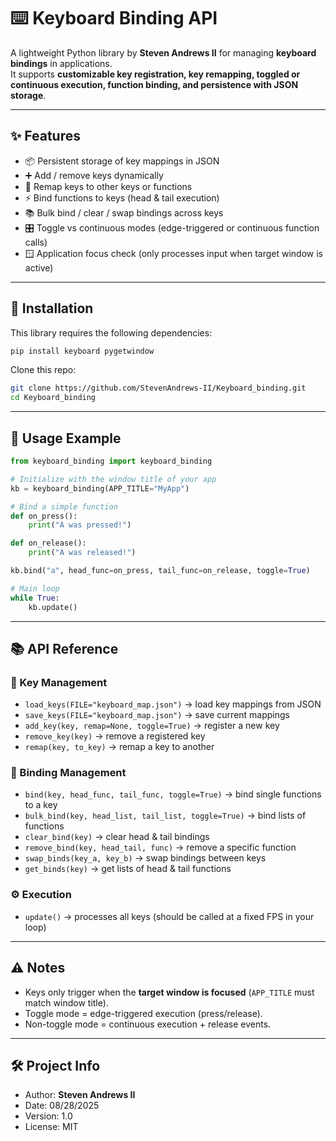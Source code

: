 # ⌨️ Keyboard Binding API  

A lightweight Python library by **Steven Andrews II** for managing **keyboard bindings** in applications.  
It supports **customizable key registration, key remapping, toggled or continuous execution, function binding, and persistence with JSON storage**.  

---

## ✨ Features  

- 📦 Persistent storage of key mappings in JSON  
- ➕ Add / remove keys dynamically  
- 🔄 Remap keys to other keys or functions  
- ⚡ Bind functions to keys (head & tail execution)  
- 📚 Bulk bind / clear / swap bindings across keys  
- 🎛️ Toggle vs continuous modes (edge-triggered or continuous function calls)  
- 🪟 Application focus check (only processes input when target window is active)  

---

## 🚀 Installation  

This library requires the following dependencies:  

```bash
pip install keyboard pygetwindow
```

Clone this repo:  

```bash
git clone https://github.com/StevenAndrews-II/Keyboard_binding.git
cd Keyboard_binding
```

---

## 📖 Usage Example  

```python
from keyboard_binding import keyboard_binding

# Initialize with the window title of your app
kb = keyboard_binding(APP_TITLE="MyApp")

# Bind a simple function
def on_press():
    print("A was pressed!")

def on_release():
    print("A was released!")

kb.bind("a", head_func=on_press, tail_func=on_release, toggle=True)

# Main loop
while True:
    kb.update()
```

---

## 📚 API Reference  

### 🔑 Key Management  
- `load_keys(FILE="keyboard_map.json")` → load key mappings from JSON  
- `save_keys(FILE="keyboard_map.json")` → save current mappings  
- `add_key(key, remap=None, toggle=True)` → register a new key  
- `remove_key(key)` → remove a registered key  
- `remap(key, to_key)` → remap a key to another  

### 🔗 Binding Management  
- `bind(key, head_func, tail_func, toggle=True)` → bind single functions to a key  
- `bulk_bind(key, head_list, tail_list, toggle=True)` → bind lists of functions  
- `clear_bind(key)` → clear head & tail bindings  
- `remove_bind(key, head_tail, func)` → remove a specific function  
- `swap_binds(key_a, key_b)` → swap bindings between keys  
- `get_binds(key)` → get lists of head & tail functions  

### ⚙️ Execution  
- `update()` → processes all keys (should be called at a fixed FPS in your loop)  

---

## ⚠️ Notes  

- Keys only trigger when the **target window is focused** (`APP_TITLE` must match window title).  
- Toggle mode = edge-triggered execution (press/release).  
- Non-toggle mode = continuous execution + release events.  

---

## 🛠️ Project Info  

- Author: **Steven Andrews II**  
- Date: 08/28/2025  
- Version: 1.0  
- License: MIT
